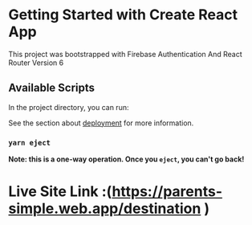 # Getting Started with Create React App

This project was bootstrapped with Firebase Authentication And React Router Version 6 

## Available Scripts

In the project directory, you can run:

See the section about [deployment](https://facebook.github.io/create-react-app/docs/deployment) for more information.

### `yarn eject`

**Note: this is a one-way operation. Once you `eject`, you can't go back!**

# Live Site Link :(https://parents-simple.web.app/destination )
